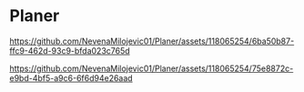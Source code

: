 # Planer

https://github.com/NevenaMilojevic01/Planer/assets/118065254/6ba50b87-ffc9-462d-93c9-bfda023c765d


https://github.com/NevenaMilojevic01/Planer/assets/118065254/75e8872c-e9bd-4bf5-a9c6-6f6d94e26aad

